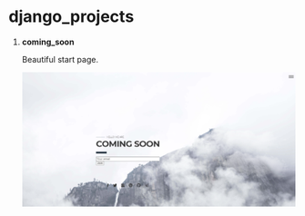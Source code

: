 # django_projects

1. **coming_soon**

    Beautiful start page.


    ![](coming_soon/static/img/com.png)

